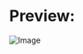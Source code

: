 # Preview:

![Image](https://user-images.githubusercontent.com/56653553/110784523-14150c00-826a-11eb-85ee-b3a40bdb5930.png)
